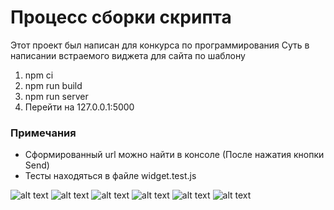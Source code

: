 # Процесс сборки скрипта

Этот проект был написан для конкурса по программирования
Суть в написании встраемого виджета для сайта по шаблону

1. npm ci
2. npm run build
3. npm run server
4. Перейти на 127.0.0.1:5000

### Примечания

- Сформированный url можно найти в консоле (После нажатия кнопки Send)
- Тесты находяться в файле widget.test.js

![alt text](images/1.png)
![alt text](images/2.png)
![alt text](images/3.png)
![alt text](images/4.png)
![alt text](images/5.png)
![alt text](images/6.png)
